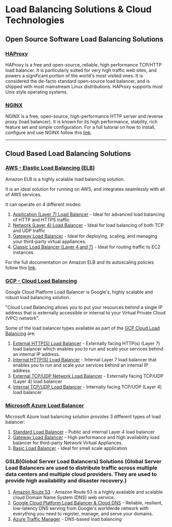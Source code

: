 # Load Balancing Solutions & Cloud Technologies

## Open Source Software Load Balancing Solutions

### [HAProxy](https://www.haproxy.org/)

HAProxy is a free and open-source, reliable, high performance TCP/HTTP load balancer.
It is particularly suited for very high traffic web sites, and powers a significant portion of the world's most visited ones. It is considered the de-facto standard open-source load balancer, and is shipped with most mainstream Linux distributions.
HAProxy supports most Unix style operating systems.

### [NGINX](https://www.nginx.com/)

NGINX is a free, open-source, high-performance HTTP server and reverse proxy (load balancer). It is known for its high performance, stability, rich feature set and simple configuration.
For a full tutorial on how to install, configure and use NGINX follow this [link](https://www.nginx.com/resources/wiki/start/).

---

## Cloud Based Load Balancing Solutions

### [AWS - Elastic Load Balancing (ELB)](https://aws.amazon.com/elasticloadbalancing/)

Amazon ELB is a highly scalable load balancing solution.

It is an ideal solution for running on AWS, and integrates seamlessly with all of AWS services.

It can operate on 4 different modes:

1. [Application (Layer 7) Load Balancer](https://aws.amazon.com/elasticloadbalancing/application-load-balancer/?nc=sn&loc=2&dn=2) - Ideal for advanced load balancing of HTTP and HTTPS traffic
2. [Network (Layer 4) Load Balancer](https://aws.amazon.com/elasticloadbalancing/network-load-balancer/?nc=sn&loc=2&dn=3) - Ideal for load balancing of both TCP and UDP traffic
3. [Gateway Load Balancer](https://aws.amazon.com/elasticloadbalancing/gateway-load-balancer/) - Ideal for deploying, scaling, and managing your third-party virtual appliances.
4. [Classic Load Balancer (Layer 4 and 7)](https://aws.amazon.com/elasticloadbalancing/classic-load-balancer/?nc=sn&loc=2&dn=5) - Ideal for routing traffic to EC2 instances.

For the full documentation on Amazon ELB and its autoscaling policies follow this [link](https://docs.aws.amazon.com/autoscaling/ec2/userguide/autoscaling-load-balancer.html).

### [GCP - Cloud Load Balancing](https://cloud.google.com/load-balancing)

Google Cloud Platform Load Balancer is Google's, highly scalable and robust load balancing solution.

"Cloud Load Balancing allows you to put your resources behind a single IP address that is externally accessible or internal to your Virtual Private Cloud (VPC) network".

Some of the load balancer types available as part of the [GCP Cloud Load Balancing](https://cloud.google.com/load-balancing/docs) are:

1. [External HTTP(S) Load Balancer](https://cloud.google.com/load-balancing/docs/https) - Externally facing HTTP(s) (Layer 7) load balancer which enables you to run and scale your services behind an internal IP address.
2. [Internal HTTP(S) Load Balancer](https://cloud.google.com/load-balancing/docs/l7-internal) - Internal Layer 7 load balancer that enables you to run and scale your services behind an internal IP address.
3. [External TCP/UDP Network Load Balancer](https://cloud.google.com/load-balancing/docs/network/networklb-backend-service) - Externally facing TCP/UDP (Layer 4) load balancer
4. [Internal TCP/UDP Load Balancer](https://cloud.google.com/load-balancing/docs/internal) - Internally facing TCP/UDP (Layer 4) load balancer

### [Microsoft Azure Load Balancer](https://azure.microsoft.com/en-us/products/load-balancer/)

Microsoft Azure load balancing solution provides 3 different types of load balancer:

1. [Standard Load Balancer](https://learn.microsoft.com/en-us/azure/load-balancer/load-balancer-overview) - Public and internal Layer 4 load balancer
2. [Gateway Load Balancer](https://learn.microsoft.com/en-us/azure/load-balancer/gateway-overview) - High performance and high availability load balancer for third-party Network Virtual Appliances.
3. [Basic Load Balancer](https://learn.microsoft.com/en-us/azure/load-balancer/skus) - Ideal for small scale application

### GSLB(Global Server Load Balancers) Solutions (Global Server Load Balancers are used to distribute traffic across multiple data centers and multiple cloud providers. They are used to provide high availability and disaster recovery.)

1. [Amazon Route 53](https://aws.amazon.com/route53/) - Amazon Route 53 is a highly available and scalable cloud Domain Name System (DNS) web service.
2. [Google Cloud Platform Load Balancer & Cloud DNS](https://cloud.google.com/dns) - Reliable, resilient, low-latency DNS serving from Google's worldwide network with everything you need to register, manage, and serve your domains.
3. [Azure Traffic Manager](https://azure.microsoft.com/en-us/products/traffic-manager/) - DNS-based load balancing
